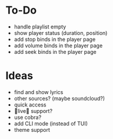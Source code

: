 # To-Do

- handle playlist empty
- show player status (duration, position)
- add stop binds in the player page
- add volume binds in the player page
- add seek binds in the player page

# Ideas

- find and show lyrics
- other sources? (maybe soundcloud?)
- quick access
- 🔴live🔴 support?
- use cobra?
- add CLI mode (instead of TUI)
- theme support
